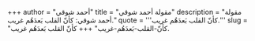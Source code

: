 +++
author = "أحمد شوقي"
title = "مقولة أحمد شوقي"
description = "مقولة أحمد شوقي: كأنّ القلب بَعدَهُم غريب."
quote = '''كأنّ القلب بَعدَهُم غريب.''' 
slug = "كأنّ-القلب-بَعدَهُم-غريب"
+++
كأنّ القلب بَعدَهُم غريب.
